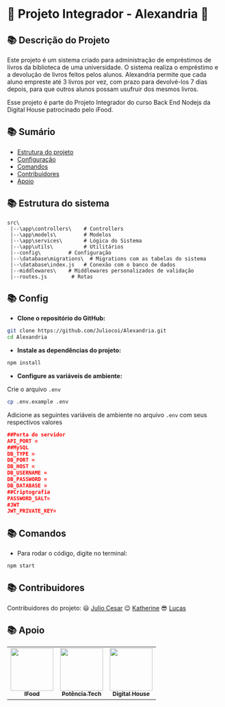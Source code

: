 # :scroll: Projeto Integrador - Alexandria :scroll:

## :books: Descrição do Projeto

<p> Este projeto é um sistema criado para administração de empréstimos de livros da biblioteca de uma universidade. O sistema realiza o empréstimo e a devolução de livros feitos pelos alunos. Alexandria permite que cada aluno empreste até 3 livros por vez, com prazo para devolvé-los 7 dias depois, para que outros alunos possam usufruir dos mesmos livros.</p>

<p>Esse projeto é parte do Projeto Integrador do curso Back End Nodejs da Digital House patrocinado pelo iFood.
</p>

## :books: Sumário

- [Estrutura do projeto](#estrutura-do-projeto)
- [Configuração](#config)
- [Comandos](#comandos)
- [Contribuidores](#contribuidores)
- [Apoio](#apoio)

## :books: Estrutura do sistema

```
src\
 |--\app\controllers\    # Controllers
 |--\app\models\         # Modelos
 |--\app\services\       # Lógica do Sistema
 |--\app\utils\          # Utilitários
 |--config\         # Configuração 
 |--\database\migrations\  # Migrations com as tabelas do sistema
 |--\database\index.js   # Conexão com o banco de dados
 |--middlewares\    # Middlewares personalizados de validação
 |--routes.js        # Rotas
```

## :books: Config

- **Clone o repositório do GitHub:**

```bash
git clone https://github.com/Juliocoi/Alexandria.git
cd Alexandria
```

- **Instale as dependências do projeto:**

```bash
npm install
```

- **Configure as variáveis de ambiente:**

Crie o arquivo `.env`

```bash
cp .env.example .env
```

Adicione as seguintes variáveis de ambiente no arquivo `.env` com seus respectivos valores

```json
##Porta do servidor
API_PORT =
##MySQL
DB_TYPE = 
DB_PORT = 
DB_HOST = 
DB_USERNAME = 
DB_PASSWORD = 
DB_DATABASE = 
##Criptografia
PASSWORD_SALT=
#JWT
JWT_PRIVATE_KEY=
```

## :books: Comandos

- Para rodar o código, digite no terminal:

```bash
npm start
```

<!-- ## API Endpoints

 Verificar se é pra usar a documentação aqui -->

## :books: Contribuidores

Contribuidores do projeto:
    :smiley: [Julio Cesar](https://github.com/Juliocoi)
    :wink: [Katherine](https://github.com/hanakathy)
    :sunglasses: [Lucas](https://github.com/Lucas98s)

## :books: Apoio

<table>
<tr>
    <td align="center"><a href="https://www.ifood.com.br/"><img src="https://geek360.com.br/wp-content/uploads/2021/06/iFood-tabela.png" width="100px;" alt=""/><br /><sub><b>IFood</b></sub></a><br /></td> 
    <td align="center"><a href="https://www.potenciatech.com.br/"><img src="https://images.assets-landingi.com/KTHBpSLedd3x87rx/logo_copiar_1.png" width="100px;" alt=""/><br /><sub><b>Potência Tech</b></sub></a><br /></td>
    <td align="center"><a href="https://www.digitalhouse.com/br"><img src="https://course_report_production.s3.amazonaws.com/rich/rich_files/rich_files/1061/s300/digitalhouse.jpg" width="100px;" alt=""/><br /><sub><b>Digital House</b></sub></a><br /></td>
</table>

<!-- Imagens em MD
[![iFood](https://geek360.com.br/wp-content/uploads/2021/06/iFood-tabela.png)](https://www.ifood.com.br/)
 [![Potencia Tech](https://images.assets-landingi.com/KTHBpSLedd3x87rx/logo_copiar_1.png)](https://www.potenciatech.com.br/)
 [![Digital House](https://course_report_production.s3.amazonaws.com/rich/rich_files/rich_files/1061/s300/digitalhouse.jpg)](https://www.digitalhouse.com/br)
 -->
